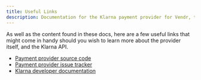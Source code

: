 ```yaml
---
title: Useful Links
description: Documentation for the Klarna payment provider for Vendr, the eCommerce solution for Umbraco v8+
---
```


As well as the content found in these docs, here are a few useful links that might come in handy should you wish to learn more about the provider itself, and the Klarna API.

* [Payment provider source code](https://github.com/vendrhub/vendr-payment-provider-klarna)
* [Payment provider issue tracker](https://github.com/vendrhub/vendr-payment-provider-klarna/issues)
* [Klarna developer documentation](https://developers.klarna.com/)